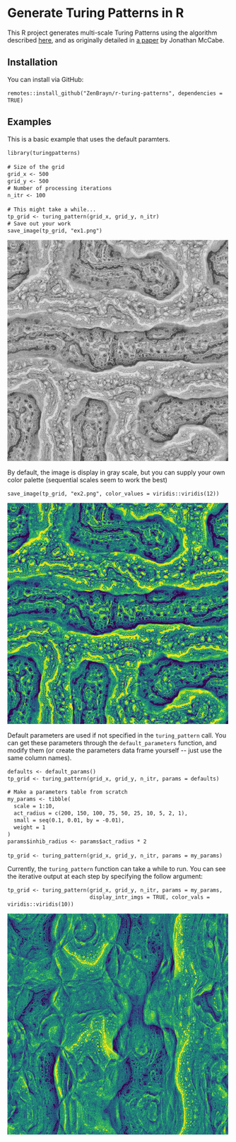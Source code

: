 # Generate Turing Patterns in R

This R project generates multi-scale Turing Patterns using the algorithm described [here](https://softologyblog.wordpress.com/2011/07/05/multi-scale-turing-patterns/), and as originally detailed in [a paper](http://www.jonathanmccabe.com/Cyclic_Symmetric_Multi-Scale_Turing_Patterns.pdf) by Jonathan McCabe.

## Installation

You can install via GitHub:

```
remotes::install_github("ZenBrayn/r-turing-patterns", dependencies = TRUE)
```

## Examples

This is a basic example that uses the default paramters.

```
library(turingpatterns)

# Size of the grid
grid_x <- 500
grid_y <- 500
# Number of processing iterations
n_itr <- 100

# This might take a while...
tp_grid <- turing_pattern(grid_x, grid_y, n_itr)
# Save out your work
save_image(tp_grid, "ex1.png")
```

![](https://github.com/ZenBrayn/r-turing-patterns/blob/master/ex1.png)

By default, the image is display in gray scale, but you can supply your
own color palette (sequential scales seem to work the best)

```
save_image(tp_grid, "ex2.png", color_values = viridis::viridis(12))
```

![](https://github.com/ZenBrayn/r-turing-patterns/blob/master/ex2.png)

Default parameters are used if not specified in the `turing_pattern` call.
You can get these parameters through the `default_parameters` function, and
modify them (or create the parameters data frame yourself -- just use the same
column names).

```
defaults <- default_params()
tp_grid <- turing_pattern(grid_x, grid_y, n_itr, params = defaults)
```

```
# Make a parameters table from scratch
my_params <- tibble(
  scale = 1:10,
  act_radius = c(200, 150, 100, 75, 50, 25, 10, 5, 2, 1),
  small = seq(0.1, 0.01, by = -0.01),
  weight = 1
)
params$inhib_radius <- params$act_radius * 2

tp_grid <- turing_pattern(grid_x, grid_y, n_itr, params = my_params)
```

Currently, the `turing_pattern` function can take a while to run.  You can see the
iterative output at each step by specifying the follow argument:

```
tp_grid <- turing_pattern(grid_x, grid_y, n_itr, params = my_params, 
                          display_intr_imgs = TRUE, color_vals = viridis::viridis(10))
```

![](https://github.com/ZenBrayn/r-turing-patterns/blob/master/ex3.png)
